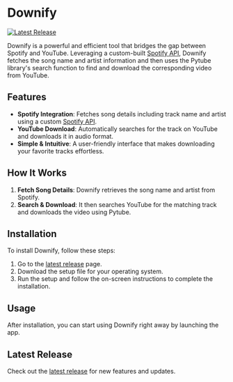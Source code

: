 # Downify

[![Latest Release](https://img.shields.io/github/v/release/minkxx/Downify?style=flat-square)](https://github.com/minkxx/Downify/releases/latest)

Downify is a powerful and efficient tool that bridges the gap between Spotify and YouTube. Leveraging a custom-built 
[Spotify API](https://spotipy-api.vercel.app/), Downify fetches the song name and artist information and then uses the Pytube library's search function to find and download the corresponding video from YouTube.

## Features

- **Spotify Integration**: Fetches song details including track name and artist using a custom [Spotify API](https://spotipy-api.vercel.app/).
- **YouTube Download**: Automatically searches for the track on YouTube and downloads it in audio format.
- **Simple & Intuitive**: A user-friendly interface that makes downloading your favorite tracks effortless.

## How It Works

1. **Fetch Song Details**: Downify retrieves the song name and artist from Spotify.
2. **Search & Download**: It then searches YouTube for the matching track and downloads the video using Pytube.

## Installation

To install Downify, follow these steps:

1. Go to the [latest release](https://github.com/minkxx/Downify/releases/latest) page.
2. Download the setup file for your operating system.
3. Run the setup and follow the on-screen instructions to complete the installation.

## Usage

After installation, you can start using Downify right away by launching the app.

## Latest Release

Check out the [latest release](https://github.com/minkxx/Downify/releases/latest) for new features and updates.
